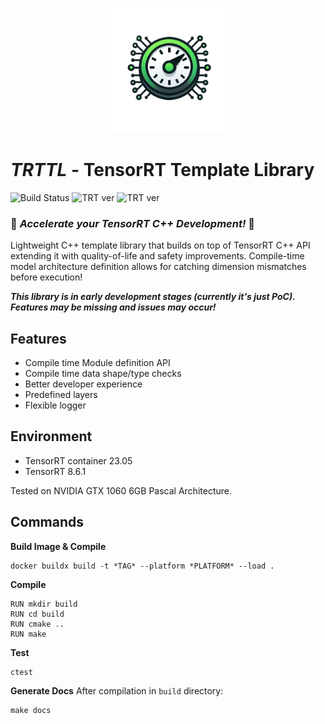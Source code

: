 <p align="center"><img src="doc/imgs/logo.png" alt="LOGO" width="200"/></p>

# ***TRTTL*** - TensorRT Template Library
![Build Status](https://img.shields.io/github/actions/workflow/status/OneAndZero24/TRTTL/ci-cd.yml) ![TRT ver](https://img.shields.io/badge/TensorRT_ver.-8.6.1-blue) ![TRT ver](https://img.shields.io/badge/C++-20-purple)
### 🚀 ***Accelerate your TensorRT C++ Development!*** 🚀

Lightweight C++ template library that builds on top of TensorRT C++ API extending it with quality-of-life and safety improvements. Compile-time model architecture definition allows for catching dimension mismatches before execution!

***This library is in early development stages (currently it's just PoC). Features may be missing and issues may occur!***

## Features
- Compile time Module definition API
- Compile time data shape/type checks
- Better developer experience
- Predefined layers
- Flexible logger

## Environment
- TensorRT container 23.05
- TensorRT 8.6.1

Tested on NVIDIA GTX 1060 6GB Pascal Architecture.

## Commands
**Build Image & Compile**
```
docker buildx build -t *TAG* --platform *PLATFORM* --load .
```

**Compile**
```
RUN mkdir build
RUN cd build
RUN cmake ..
RUN make
```

**Test**
```
ctest
```

**Generate Docs**
After compilation in `build` directory:
```
make docs
```